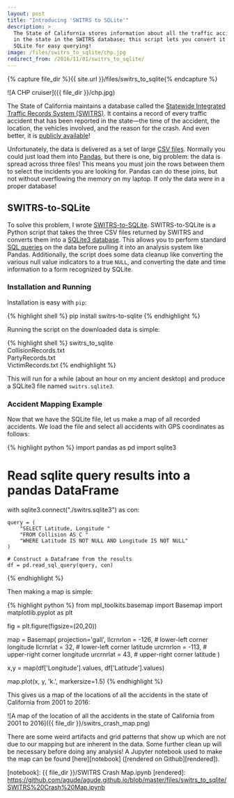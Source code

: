```yaml
---
layout: post
title: "Introducing 'SWITRS to SQLite'"
description: >
  The State of California stores information about all the traffic accidents
  in the state in the SWITRS database; this script lets you convert it to
  SQLite for easy querying!
image: /files/switrs_to_sqlite/chp.jpg
redirect_from: /2016/11/01/switrs_to_sqlite/
---
```


{% capture file_dir %}{{ site.url }}/files/switrs_to_sqlite{% endcapture %}

![A CHP cruiser]({{ file_dir }}/chp.jpg)

The State of California maintains a database called the [Statewide Integrated
Traffic Records System (SWITRS)][switrs]. It contains a record of every
traffic accident that has been reported in the state—the time of the accident,
the location, the vehicles involved, and the reason for the crash. And even
better, it is [publicly available][data]!

[switrs]: http://iswitrs.chp.ca.gov/Reports/jsp/userLogin.jsp
[data]: https://github.com/agude/SWITRS-to-SQLite/blob/master/requesting_data.md

Unfortunately, the data is delivered as a set of large [CSV files][csv].
Normally you could just load them into [Pandas][pandas], but there is one, big
problem: the data is spread across three files! This means you must join the
rows between them to select the incidents you are looking for. Pandas can do
these joins, but not without overflowing the memory on my laptop. If only the
data were in a proper database!

[csv]: https://en.wikipedia.org/wiki/Comma-separated_values
[pandas]: http://pandas.pydata.org/

## SWITRS-to-SQLite

To solve this problem, I wrote [SWITRS-to-SQLite][s2s]. SWITRS-to-SQLite is a
Python script that takes the three CSV files returned by SWITRS and converts
them into a [SQLite3 database][sqlite]. This allows you to perform standard
[SQL queries][sql] on the data before pulling it into an analysis system like
Pandas. Additionally, the script does some data cleanup like converting the
various null value indicators to a true `NULL`, and converting the date and
time information to a form recognized by SQLite.

[s2s]: https://github.com/agude/SWITRS-to-SQLite
[sqlite]: https://sqlite.org/
[sql]: https://en.wikipedia.org/wiki/SQL

### Installation and Running

Installation is easy with `pip`:

{% highlight shell %}
pip install switrs-to-sqlite
{% endhighlight %}

Running the script on the downloaded data is simple:

{% highlight shell %}
switrs_to_sqlite \
CollisionRecords.txt \
PartyRecords.txt \
VictimRecords.txt
{% endhighlight %}

This will run for a while (about an hour on my ancient desktop) and produce a
SQLite3 file named `switrs.sqlite3`.

### Accident Mapping Example

Now that we have the SQLite file, let us make a map of all recorded accidents.
We load the file and select all accidents with GPS coordinates as follows:

{% highlight python %}
import pandas as pd
import sqlite3

# Read sqlite query results into a pandas DataFrame
with sqlite3.connect("./switrs.sqlite3") as con:

    query = (
        "SELECT Latitude, Longitude "
        "FROM Collision AS C "
        "WHERE Latitude IS NOT NULL AND Longitude IS NOT NULL"
    )

    # Construct a Dataframe from the results
    df = pd.read_sql_query(query, con)
{% endhighlight %}

Then making a map is simple:

{% highlight python %}
from mpl_toolkits.basemap import Basemap
import matplotlib.pyplot as plt

fig = plt.figure(figsize=(20,20))

map = Basemap(
    projection='gall',
    llcrnrlon = -126,   # lower-left corner longitude
    llcrnrlat = 32,     # lower-left corner latitude
    urcrnrlon = -113,   # upper-right corner longitude
    urcrnrlat = 43,     # upper-right corner latitude
)

x,y = map(df['Longitude'].values, df['Latitude'].values)

map.plot(x, y, 'k.', markersize=1.5)
{% endhighlight %}

This gives us a map of the locations of all the accidents in the state of
California from 2001 to 2016:

![A map of the location of all the accidents in the state of California from
2001 to 2016]({{ file_dir }}/switrs_crash_map.png)

There are some weird artifacts and grid patterns that show up which are not
due to our mapping but are inherent in the data. Some further clean up will be
necessary before doing any analysis! A Jupyter notebook used to make the map
can be found [here][notebook] ([rendered on Github][rendered]).

[notebook]: {{ file_dir }}/SWITRS Crash Map.ipynb
[rendered]: https://github.com/agude/agude.github.io/blob/master/files/switrs_to_sqlite/SWITRS%20Crash%20Map.ipynb
